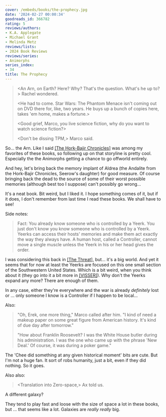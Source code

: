 ```yaml
---
cover: /embeds/books/the-prophecy.jpg
date: '2024-02-27 00:00:34'
goodreads_id: 366782
rating: 5
reviews/authors:
- K.A. Applegate
- Michael Grant
- Melinda Metz
reviews/lists:
- 2024 Book Reviews
reviews/series:
- Animorphs
series_index:
- 34
title: The Prophecy
---
```

> <An Arn, on Earth? Here? Why? That's the question. What's he up to?> Rachel wondered.
> 
> <He had to come. Star Wars: The Phantom Menace isn't coming out on DVD there for, like, two years. He buys up a bunch of copies here, takes 'em home, makes a fortune.>
> 
> <Good grief, Marco, you live science fiction, why do you want to watch science fiction?>
> 
> <Don't be dissing TPM,> Marco said. <Cool is cool.>

So... the Arn. Like I said [[The Hork-Bajir Chronicles]]() was among my favorites of these books, so following up on that storyline is pretty cool. Especially the the Animorphs getting a chance to go offworld entirely. 

And hey, let's bring back the memory implant of Aldrea (the Andalite from the Hork-Bajir Chronicles, Seerow's daughter) for good measure. Of course bringing back the dead to the source of some of their worst possible memories (although best too I suppose) can't possibly go wrong... 

It's a neat book. Bit weird, but I liked it. I hope something comes of it, but if it does, I don't remember from last time I read these books. We shall have to see!

<!--more-->

Side notes:

> Fact: You already know someone who is controlled by a Yeerk. You just don't know you know someone who is controlled by a Yeerk. Yeerks can access their hosts' memories and make them act exactly the way they always have. A human host, called a Controller, cannot move a single muscle unless the Yeerk in his or her head gives the order.

I was considering this back in [[The Threat]](), but... it's a big world. And yet it seems that for now at least the Yeerks are focused on this one small section of the Southwestern United States. Which is a bit weird, when you think about it (they go into it a bit more in [[VISSER]]()). Why don't the Yeerks expand any more? There are enough of them. 

In any case, either they're everywhere and the war is already *definitely* lost or ... only someone I know is a Controller if I happen to be local...

Also:

> "Oh, Erek, one more thing," Marco called after him. "I kind of need a makeup paper on some great figure from American history. It's kind of due day after tomorrow."
> 
> "How about Franklin Roosevelt? I was the White House butler during his administration. I was the one who came up with the phrase 'New Deal.' Of course, it was during a poker game."

The 'Chee did something at any given historical moment' bits are cute. But I'm not a huge fan. It sort of robs humanity, just a bit, even if they did nothing. So it goes. 

Also also:

> <Translation into Zero-space,> Ax told us. <We should emerge somewhere in the galaxy of the Hork-Bajir planet. Depending on the current configuration of Zero-space.>

A different galaxy? 

They tend to play fast and loose with the size of space a lot in these books, but ... that seems like a lot. Galaxies are *really really* big. 